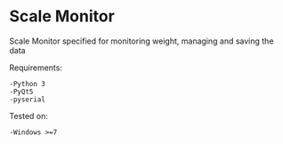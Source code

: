 # Scale Monitor
Scale Monitor specified for monitoring weight, managing and saving the data

Requirements:
```
-Python 3
-PyQt5
-pyserial
```

Tested on:
```
-Windows >=7
```
